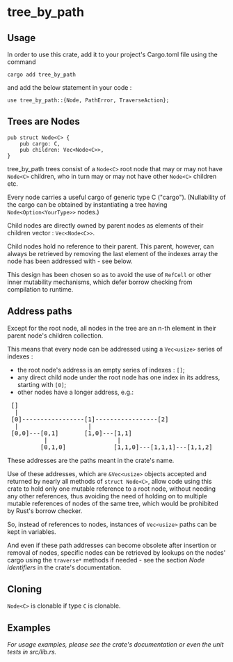 # tree_by_path

## Usage

In order to use this crate, add it to your project's Cargo.toml file using the command

```
cargo add tree_by_path
```

and add the below statement in your code :


```
use tree_by_path::{Node, PathError, TraverseAction};

```

## Trees are Nodes

```
pub struct Node<C> {
    pub cargo: C,
    pub children: Vec<Node<C>>,
}
```

tree_by_path trees consist of a `Node<C>` root node that may or may not have `Node<C>` children,
who in turn may or may not have other `Node<C>` children etc.

Every node carries a useful cargo of generic type C ("cargo"). (Nullability of the cargo can be
obtained by instantiating a tree having `Node<Option<YourType>>` nodes.)

Child nodes are directly owned by parent nodes as elements of their children vector :
`Vec<Node<C>>`.

Child nodes hold no reference to their parent. This parent, however, can always be retrieved by
removing the last element of the indexes array the node has been addressed with - see below.

This design has been chosen so as to avoid the use of `RefCell` or other inner mutability mechanisms, which defer borrow checking
from compilation to runtime.

## Address paths

Except for the root node, all nodes in the tree are an n-th element in their parent node's
children collection.

This means that every node can be addressed using a `Vec<usize>` series of indexes :
- the root node's address is an empty series of indexes : `[]`;
- any direct child node under the root node has one index in its address, starting with `[0]`;
- other nodes have a longer address, e.g.:

<pre>
 []
  |
 [0]-----------------[1]-----------------[2]
  |                   |
 [0,0]---[0,1]       [1,0]---[1,1]
          |                   |
         [0,1,0]             [1,1,0]---[1,1,1]---[1,1,2]
</pre>

These addresses are the paths meant in the crate's name.

Use of these addresses, which are `&Vec<usize>` objects accepted and returned by nearly all
methods of `struct Node<C>`, allow code using this crate to hold only one mutable reference to a
root node, without needing any other references, thus avoiding the need of holding on to
multiple mutable references of nodes of the same tree, which would be prohibited by Rust's
borrow checker.

So, instead of references to nodes, instances of `Vec<usize>` paths can be kept in variables.

And even if these path addresses can become obsolete after insertion or removal of nodes,
specific nodes can be retrieved by lookups on the nodes' cargo
using the `traverse*` methods if needed - see the section *Node identifiers* in the crate's documentation.

## Cloning
`Node<C>` is clonable if type `C` is clonable.

## Examples

*For usage examples, please see the crate's documentation or even the unit tests in src/lib.rs.*
